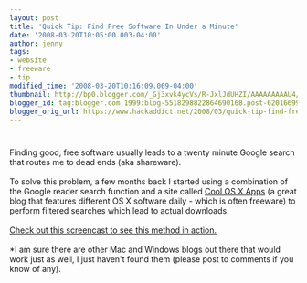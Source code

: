 ```yaml
---
layout: post
title: 'Quick Tip: Find Free Software In Under a Minute'
date: '2008-03-20T10:05:00.003-04:00'
author: jenny
tags:
- website
- freeware
- tip
modified_time: '2008-03-20T10:16:09.069-04:00'
thumbnail: http://bp0.blogger.com/_Gj3xvk4ycVs/R-JxlJdUHZI/AAAAAAAAAU4/y5G994RsitI/s72-c/2008-03-20_1015.png
blogger_id: tag:blogger.com,1999:blog-5518298822864690168.post-6201669990697252287
blogger_orig_url: https://www.hackaddict.net/2008/03/quick-tip-find-free-software-in-under.html
---
```


<a onblur="try {parent.deselectBloggerImageGracefully();} catch(e) {}" href="http://bp0.blogger.com/_Gj3xvk4ycVs/R-JxlJdUHZI/AAAAAAAAAU4/y5G994RsitI/s1600-h/2008-03-20_1015.png"><img style="margin: 0px auto 10px; display: block; text-align: center; cursor: pointer;" src="http://bp0.blogger.com/_Gj3xvk4ycVs/R-JxlJdUHZI/AAAAAAAAAU4/y5G994RsitI/s320/2008-03-20_1015.png" alt="" id="BLOGGER_PHOTO_ID_5179827404437462418" border="0" /></a><br />Finding good, free software usually leads to a twenty minute Google search that routes me to dead ends (aka shareware).<br /><br />To solve this problem, a few months back I started using a combination of the Google reader search function and a site called <a href="http://www.coolosxapps.net/">Cool OS X Apps</a> (a great blog that features different OS X software daily - which is often freeware) to perform filtered searches which lead to actual downloads. <br /><br /><a href="http://screencast.com/t/stCPspMweh">Check out this screencast to see this method in action.</a><br /><br />*I am sure there are other Mac and Windows blogs out there that would work just as well, I just haven't found them (please post to comments if you know of any).